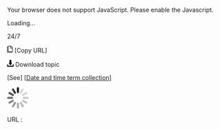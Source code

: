 Your browser does not support JavaScript. Please enable the Javascript.

Loading...

24/7

![Copy URL](twenty-four-seven_files/Copy.png) [Copy URL]

![Download](twenty-four-seven_files/Download.png)
Download topic

[See] [[Date and time term collection](https://worldready.cloudapp.net/Styleguide/Read?id=2700&topicid=27390)]

![In progress](twenty-four-seven_files/activity-large.gif)

URL :



